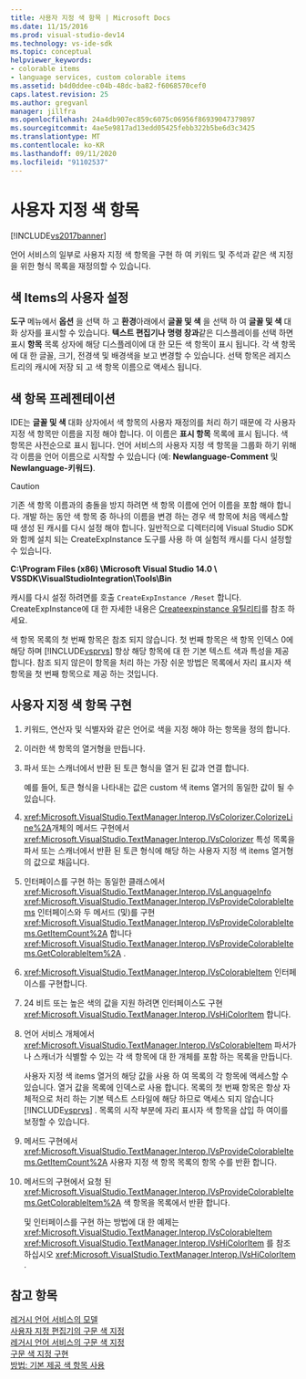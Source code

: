 ```yaml
---
title: 사용자 지정 색 항목 | Microsoft Docs
ms.date: 11/15/2016
ms.prod: visual-studio-dev14
ms.technology: vs-ide-sdk
ms.topic: conceptual
helpviewer_keywords:
- colorable items
- language services, custom colorable items
ms.assetid: b4d0ddee-c04b-48dc-ba82-f6068570cef0
caps.latest.revision: 25
ms.author: gregvanl
manager: jillfra
ms.openlocfilehash: 24a4db907ec859c6075c06956f86939047379897
ms.sourcegitcommit: 4ae5e9817ad13edd05425febb322b5be6d3c3425
ms.translationtype: MT
ms.contentlocale: ko-KR
ms.lasthandoff: 09/11/2020
ms.locfileid: "91102537"
---
```

# <a name="custom-colorable-items"></a>사용자 지정 색 항목
[!INCLUDE[vs2017banner](../../includes/vs2017banner.md)]

언어 서비스의 일부로 사용자 지정 색 항목을 구현 하 여 키워드 및 주석과 같은 색 지정을 위한 형식 목록을 재정의할 수 있습니다.  
  
## <a name="user-settings-of-colorable-items"></a>색 Items의 사용자 설정  
 **도구** 메뉴에서 **옵션** 을 선택 하 고 **환경**아래에서 **글꼴 및 색** 을 선택 하 여 **글꼴 및 색** 대화 상자를 표시할 수 있습니다. **텍스트 편집기나** **명령 창과**같은 디스플레이를 선택 하면 표시 **항목** 목록 상자에 해당 디스플레이에 대 한 모든 색 항목이 표시 됩니다. 각 색 항목에 대 한 글꼴, 크기, 전경색 및 배경색을 보고 변경할 수 있습니다. 선택 항목은 레지스트리의 캐시에 저장 되 고 색 항목 이름으로 액세스 됩니다.  
  
## <a name="presentation-of-colorable-items"></a>색 항목 프레젠테이션  
 IDE는 **글꼴 및 색** 대화 상자에서 색 항목의 사용자 재정의를 처리 하기 때문에 각 사용자 지정 색 항목만 이름을 지정 해야 합니다. 이 이름은 **표시 항목** 목록에 표시 됩니다. 색 항목은 사전순으로 표시 됩니다. 언어 서비스의 사용자 지정 색 항목을 그룹화 하기 위해 각 이름을 언어 이름으로 시작할 수 있습니다 (예: **Newlanguage-Comment** 및 **Newlanguage-키워드)**.  
  
> [!CAUTION]
> 기존 색 항목 이름과의 충돌을 방지 하려면 색 항목 이름에 언어 이름을 포함 해야 합니다. 개발 하는 동안 색 항목 중 하나의 이름을 변경 하는 경우 색 항목에 처음 액세스할 때 생성 된 캐시를 다시 설정 해야 합니다. 일반적으로 디렉터리에 Visual Studio SDK와 함께 설치 되는 CreateExpInstance 도구를 사용 하 여 실험적 캐시를 다시 설정할 수 있습니다.  
>   
> **C:\Program Files (x86) \Microsoft Visual Studio 14.0 \ VSSDK\VisualStudioIntegration\Tools\Bin**  
>   
> 캐시를 다시 설정 하려면를 호출 `CreateExpInstance /Reset` 합니다. CreateExpInstance에 대 한 자세한 내용은 [Createexpinstance 유틸리티](../../extensibility/internals/createexpinstance-utility.md)를 참조 하세요.  
  
 색 항목 목록의 첫 번째 항목은 참조 되지 않습니다. 첫 번째 항목은 색 항목 인덱스 0에 해당 하며 [!INCLUDE[vsprvs](../../includes/vsprvs-md.md)] 항상 해당 항목에 대 한 기본 텍스트 색과 특성을 제공 합니다. 참조 되지 않은이 항목을 처리 하는 가장 쉬운 방법은 목록에서 자리 표시자 색 항목을 첫 번째 항목으로 제공 하는 것입니다.  
  
## <a name="implementing-custom-colorable-items"></a>사용자 지정 색 항목 구현  
  
1. 키워드, 연산자 및 식별자와 같은 언어로 색을 지정 해야 하는 항목을 정의 합니다.  
  
2. 이러한 색 항목의 열거형을 만듭니다.  
  
3. 파서 또는 스캐너에서 반환 된 토큰 형식을 열거 된 값과 연결 합니다.  
  
    예를 들어, 토큰 형식을 나타내는 값은 custom 색 items 열거의 동일한 값이 될 수 있습니다.  
  
4. <xref:Microsoft.VisualStudio.TextManager.Interop.IVsColorizer.ColorizeLine%2A>개체의 메서드 구현에서 <xref:Microsoft.VisualStudio.TextManager.Interop.IVsColorizer> 특성 목록을 파서 또는 스캐너에서 반환 된 토큰 형식에 해당 하는 사용자 지정 색 items 열거형의 값으로 채웁니다.  
  
5. 인터페이스를 구현 하는 동일한 클래스에서 <xref:Microsoft.VisualStudio.TextManager.Interop.IVsLanguageInfo> <xref:Microsoft.VisualStudio.TextManager.Interop.IVsProvideColorableItems> 인터페이스와 두 메서드 (및)를 구현 <xref:Microsoft.VisualStudio.TextManager.Interop.IVsProvideColorableItems.GetItemCount%2A> 합니다 <xref:Microsoft.VisualStudio.TextManager.Interop.IVsProvideColorableItems.GetColorableItem%2A> .  
  
6. <xref:Microsoft.VisualStudio.TextManager.Interop.IVsColorableItem> 인터페이스를 구현합니다.  
  
7. 24 비트 또는 높은 색의 값을 지원 하려면 인터페이스도 구현 <xref:Microsoft.VisualStudio.TextManager.Interop.IVsHiColorItem> 합니다.  
  
8. 언어 서비스 개체에서 <xref:Microsoft.VisualStudio.TextManager.Interop.IVsColorableItem> 파서가 나 스캐너가 식별할 수 있는 각 색 항목에 대 한 개체를 포함 하는 목록을 만듭니다.  
  
    사용자 지정 색 items 열거의 해당 값을 사용 하 여 목록의 각 항목에 액세스할 수 있습니다. 열거 값을 목록에 인덱스로 사용 합니다. 목록의 첫 번째 항목은 항상 자체적으로 처리 하는 기본 텍스트 스타일에 해당 하므로 액세스 되지 않습니다 [!INCLUDE[vsprvs](../../includes/vsprvs-md.md)] . 목록의 시작 부분에 자리 표시자 색 항목을 삽입 하 여이를 보정할 수 있습니다.  
  
9. 메서드 구현에서 <xref:Microsoft.VisualStudio.TextManager.Interop.IVsProvideColorableItems.GetItemCount%2A> 사용자 지정 색 항목 목록의 항목 수를 반환 합니다.  
  
10. 메서드의 구현에서 요청 된 <xref:Microsoft.VisualStudio.TextManager.Interop.IVsProvideColorableItems.GetColorableItem%2A> 색 항목을 목록에서 반환 합니다.  
  
    및 인터페이스를 구현 하는 방법에 대 한 예제는 <xref:Microsoft.VisualStudio.TextManager.Interop.IVsColorableItem> <xref:Microsoft.VisualStudio.TextManager.Interop.IVsHiColorItem> 를 참조 하십시오 <xref:Microsoft.VisualStudio.TextManager.Interop.IVsHiColorItem> .  
  
## <a name="see-also"></a>참고 항목  
 [레거시 언어 서비스의 모델](../../extensibility/internals/model-of-a-legacy-language-service.md)   
 [사용자 지정 편집기의 구문 색 지정](../../extensibility/syntax-coloring-in-custom-editors.md)   
 [레거시 언어 서비스의 구문 색 지정](../../extensibility/internals/syntax-coloring-in-a-legacy-language-service.md)   
 [구문 색 지정 구현](../../extensibility/internals/implementing-syntax-coloring.md)   
 [방법: 기본 제공 색 항목 사용](../../extensibility/internals/how-to-use-built-in-colorable-items.md)
